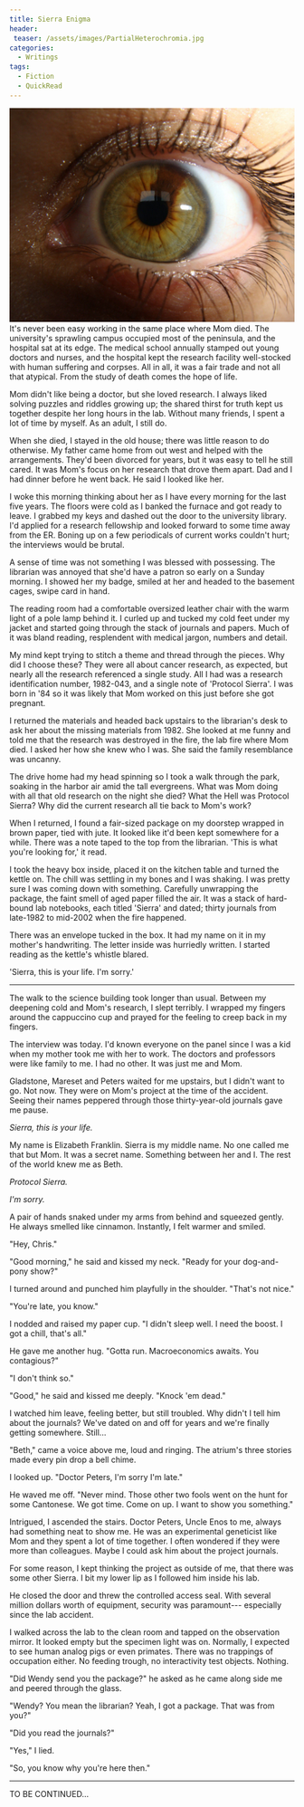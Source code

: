 ```yaml
---
title: Sierra Enigma
header:
 teaser: /assets/images/PartialHeterochromia.jpg
categories:
  - Writings
tags:
  - Fiction
  - QuickRead
---
```

<img src="/assets/images/PartialHeterochromia.jpg">It's never been easy working in the same place where Mom died. The university's sprawling campus occupied most of the peninsula, and the hospital sat at its edge. The medical school annually stamped out young doctors and nurses, and the hospital kept the research facility well-stocked with human suffering and corpses. All in all, it was a fair trade and not all that atypical. From the study of death comes the hope of life.

Mom didn't like being a doctor, but she loved research. I always liked solving puzzles and riddles growing up; the shared thirst for truth kept us together despite her long hours in the lab. Without many friends, I spent a lot of time by myself. As an adult, I still do.

When she died, I stayed in the old house; there was little reason to do otherwise. My father came home from out west and helped with the arrangements. They'd been divorced for years, but it was easy to tell he still cared. It was Mom's focus on her research that drove them apart. Dad and I had dinner before he went back. He said I looked like her.

I woke this morning thinking about her as I have every morning for the last five years. The floors were cold as I banked the furnace and got ready to leave. I grabbed my keys and dashed out the door to the university library. I'd applied for a research fellowship and looked forward to some time away from the ER. Boning up on a few periodicals of current works couldn't hurt; the interviews would be brutal.

A sense of time was not something I was blessed with possessing. The librarian was annoyed that she'd have a patron so early on a Sunday morning. I showed her my badge, smiled at her and headed to the basement cages, swipe card in hand.

The reading room had a comfortable oversized leather chair with the warm light of a pole lamp behind it. I curled up and tucked my cold feet under my jacket and started going through the stack of journals and papers. Much of it was bland reading, resplendent with medical jargon, numbers and detail.

My mind kept trying to stitch a theme and thread through the pieces. Why did I choose these? They were all about cancer research, as expected, but nearly all the research referenced a single study. All I had was a research identification number, 1982-043, and a single note of 'Protocol Sierra'. I was born in '84 so it was likely that Mom worked on this just before she got pregnant.

I returned the materials and headed back upstairs to the librarian's desk to ask her about the missing materials from 1982. She looked at me funny and told me that the research was destroyed in the fire, the lab fire where Mom died. I asked her how she knew who I was. She said the family resemblance was uncanny.

The drive home had my head spinning so I took a walk through the park, soaking in the harbor air amid the tall evergreens. What was Mom doing with all that old research on the night she died? What the Hell was Protocol Sierra? Why did the current research all tie back to Mom's work?

When I returned, I found a fair-sized package on my doorstep wrapped in brown paper, tied with jute. It looked like it'd been kept somewhere for a while. There was a note taped to the top from the librarian. 'This is what you're looking for,' it read.

I took the heavy box inside, placed it on the kitchen table and turned the kettle on. The chill was settling in my bones and I was shaking. I was pretty sure I was coming down with something. Carefully unwrapping the package, the faint smell of aged paper filled the air. It was a stack of hard-bound lab notebooks, each titled 'Sierra' and dated; thirty journals from late-1982 to mid-2002 when the fire happened.

There was an envelope tucked in the box. It had my name on it in my mother's handwriting. The letter inside was hurriedly written. I started reading as the kettle's whistle blared.

'Sierra, this is your life. I'm sorry.'

***

The walk to the science building took longer than usual. Between my deepening cold and Mom's research, I slept terribly. I wrapped my fingers around the cappuccino cup and prayed for the feeling to creep back in my fingers.

The interview was today. I'd known everyone on the panel since I was a kid when my mother took me with her to work. The doctors and professors were like family to me. I had no other. It was just me and Mom.

Gladstone, Mareset and Peters waited for me upstairs, but I didn't want to go. Not now. They were on Mom's project at the time of the accident. Seeing their names peppered through those thirty-year-old journals gave me pause.

*Sierra, this is your life.*

My name is Elizabeth Franklin. Sierra is my middle name. No one called me that but Mom. It was a secret name. Something between her and I. The rest of the world knew me as Beth.

*Protocol Sierra.*

*I'm sorry.*

A pair of hands snaked under my arms from behind and squeezed gently. He always smelled like cinnamon. Instantly, I felt warmer and smiled.

"Hey, Chris."

"Good morning," he said and kissed my neck. "Ready for your dog-and-pony show?"

I turned around and punched him playfully in the shoulder. "That's not nice."

"You're late, you know."

I nodded and raised my paper cup. "I didn't sleep well. I need the boost. I got a chill, that's all."

He gave me another hug. "Gotta run. Macroeconomics awaits. You contagious?"

"I don't think so."

"Good," he said and kissed me deeply. "Knock 'em dead."

I watched him leave, feeling better, but still troubled. Why didn't I tell him about the journals? We've dated on and off for years and we're finally getting somewhere. Still...

"Beth," came a voice above me, loud and ringing. The atrium's three stories made every pin drop a bell chime.

I looked up. "Doctor Peters, I'm sorry I'm late."

He waved me off. "Never mind. Those other two fools went on the hunt for some Cantonese. We got time. Come on up. I want to show you something."

Intrigued, I ascended the stairs. Doctor Peters, Uncle Enos to me, always had something neat to show me. He was an experimental geneticist like Mom and they spent a lot of time together. I often wondered if they were more than colleagues. Maybe I could ask him about the project journals.

For some reason, I kept thinking the project as outside of me, that there was some other Sierra. I bit my lower lip as I followed him inside his lab.

He closed the door and threw the controlled access seal. With several million dollars worth of equipment, security was paramount--- especially since the lab accident.

I walked across the lab to the clean room and tapped on the observation mirror. It looked empty but the specimen light was on. Normally, I expected to see human analog pigs or even primates. There was no trappings of occupation either. No feeding trough, no interactivity test objects. Nothing.

"Did Wendy send you the package?" he asked as he came along side me and peered through the glass.

"Wendy? You mean the librarian? Yeah, I got a package. That was from you?"

"Did you read the journals?"

"Yes," I lied.

"So, you know why you're here then."

***

TO BE CONTINUED...